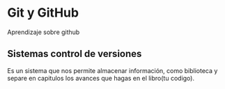 # Git y GitHub
Aprendizaje sobre github

## Sistemas control de versiones
Es un sistema que nos permite almacenar información, como biblioteca y separe en capitulos los avances que hagas en el libro(tu codigo).
